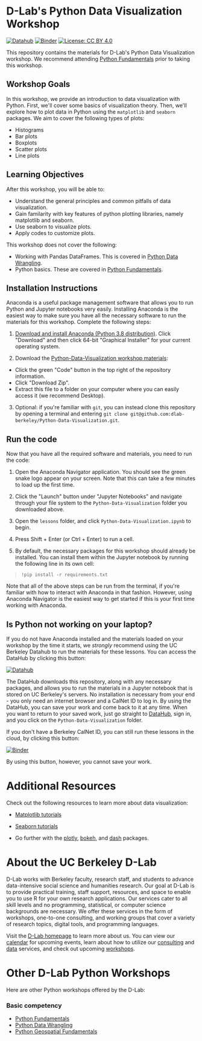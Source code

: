 # D-Lab's Python Data Visualization Workshop

[![Datahub](https://img.shields.io/badge/launch-datahub-blue)](https://dlab.datahub.berkeley.edu/hub/user-redirect/git-pull?repo=https%3A%2F%2Fgithub.com%2Fdlab-berkeley%2FPython-Data-Visualization-Pilot&urlpath=lab%2Ftree%2FPython-Data-Visualization-Pilot%2F&branch=main)
[![Binder](http://mybinder.org/badge.svg)](https://mybinder.org/v2/gh/dlab-berkeley/Python-Data-Visualization-Pilot/HEAD)
[![License: CC BY 4.0](https://img.shields.io/badge/License-CC_BY_4.0-lightgrey.svg)](https://creativecommons.org/licenses/by/4.0/)

This repository contains the materials for D-Lab's Python Data Visualization workshop. We
recommend attending [Python Fundamentals](https://github.com/dlab-berkeley/python-fundamentals) prior to taking this workshop.

## Workshop Goals

In this workshop, we provide an introduction to data visualization with Python. First, we'll cover some basics of visualization theory. Then, we'll explore how to plot data in Python using the `matplotlib` and `seaborn` packages. We aim to cover the following types of plots:

* Histograms
* Bar plots
* Boxplots
* Scatter plots
* Line plots

## Learning Objectives

After this workshop, you will be able to:

- Understand the general principles and common pitfalls of data visualization.
- Gain familarity with key features of python plotting libraries, namely matplotlib and seaborn.
- Use seaborn to visualize plots.
- Apply codes to customize plots.

This workshop does not cover the following:

- Working with Pandas DataFrames. This is covered in [Python Data Wrangling](https://github.com/dlab-berkeley/Python-Data-Wrangling).
- Python basics. These are covered in [Python Fundamentals](https://github.com/dlab-berkeley/Python-Fundamentals).


## Installation Instructions

Anaconda is a useful package management software that allows you to run Python and Jupyter notebooks very easily. Installing Anaconda is the easiest way to make sure you have all the necessary software to run the materials for this workshop. Complete the following steps:

1. [Download and install Anaconda (Python 3.8 distribution)](https://www.anaconda.com/products/individual). Click "Download" and then click 64-bit "Graphical Installer" for your current operating system.

2. Download the [Python-Data-Visualization workshop materials](https://github.com/dlab-berkeley/Python-Data-Visualization):

* Click the green "Code" button in the top right of the repository information.
* Click "Download Zip".
* Extract this file to a folder on your computer where you can easily access it (we recommend Desktop).

3. Optional: if you're familiar with `git`, you can instead clone this repository by opening a terminal and entering `git clone git@github.com:dlab-berkeley/Python-Data-Visualization.git`.

## Run the code

Now that you have all the required software and materials, you need to run the code:

1. Open the Anaconda Navigator application. You should see the green snake logo appear on your screen. Note that this can take a few minutes to load up the first time. 

2. Click the "Launch" button under "Jupyter Notebooks" and navigate through your file system to the `Python-Data-Visualization` folder you downloaded above.

3. Open the `lessons` folder, and click `Python-Data-Visualization.ipynb` to begin.

4. Press Shift + Enter (or Ctrl + Enter) to run a cell.

5. By default, the necessary packages for this workshop should already be installed. You can install them within the Jupyter notebook by running the following line in its own cell:

> ```!pip install -r requirements.txt```

Note that all of the above steps can be run from the terminal, if you're familiar with how to interact with Anaconda in that fashion. However, using Anaconda Navigator is the easiest way to get started if this is your first time working with Anaconda.

## Is Python not working on your laptop? 

If you do not have Anaconda installed and the materials loaded on your workshop by the time it starts, we *strongly* recommend using the UC Berkeley Datahub to run the materials for these lessons. You can access the DataHub by clicking this button: 

[![Datahub](https://img.shields.io/badge/launch-datahub-blue)](https://dlab.datahub.berkeley.edu/hub/user-redirect/git-pull?repo=https%3A%2F%2Fgithub.com%2Fdlab-berkeley%2FPython-Data-Visualization&urlpath=tree%2FPython-Data-Visualization%2F&branch=main)

The DataHub downloads this repository, along with any necessary packages, and allows you to run the materials in a Jupyter notebook that is stored on UC Berkeley's servers. No installation is necessary from your end - you only need an internet browser and a CalNet ID to log in. By using the DataHub, you can save your work and come back to it at any time. When you want to return to your saved work, just go straight to [DataHub](https://dlab.datahub.berkeley.edu), sign in, and you click on the `Python-Data-Visualization` folder.

If you don't have a Berkeley CalNet ID, you can still run these lessons in the cloud, by clicking this button:

[![Binder](http://mybinder.org/badge.svg)](https://mybinder.org/v2/gh/dlab-berkeley/Python-Data-Visualization/HEAD)

By using this button, however, you cannot save your work.

# Additional Resources

Check out the following resources to learn more about data visualization:

* [Matplotlib tutorials](https://matplotlib.org/stable/tutorials/index.html)

* [Seaborn tutorials](https://seaborn.pydata.org/tutorial.html)

* Go further with the [plotly](https://plotly.com/), [bokeh](http://docs.bokeh.org/en/latest/), and [dash](https://plotly.com/dash/) packages.

# About the UC Berkeley D-Lab

D-Lab works with Berkeley faculty, research staff, and students to advance data-intensive social science and humanities research. Our goal at D-Lab is to provide practical training, staff support, resources, and space to enable you to use R for your own research applications. Our services cater to all skill levels and no programming, statistical, or computer science backgrounds are necessary. We offer these services in the form of workshops, one-to-one consulting, and working groups that cover a variety of research topics, digital tools, and programming languages.  

Visit the [D-Lab homepage](https://dlab.berkeley.edu/) to learn more about us. You can view our [calendar](https://dlab.berkeley.edu/events/calendar) for upcoming events, learn about how to utilize our [consulting](https://dlab.berkeley.edu/consulting) and [data](https://dlab.berkeley.edu/data) services, and check out upcoming [workshops](https://dlab.berkeley.edu/events/workshops).

# Other D-Lab Python Workshops

Here are other Python workshops offered by the D-Lab:

### Basic competency

* [Python Fundamentals](https://github.com/dlab-berkeley/python-fundamentals)
* [Python Data Wrangling](https://github.com/dlab-berkeley/Python-Data-Wrangling)
* [Python Geospatial Fundamentals](https://github.com/dlab-berkeley/Python-Geospatial-Fundamentals)
